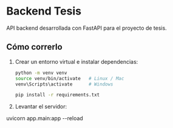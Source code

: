 # Backend Tesis
API backend desarrollada con FastAPI para el proyecto de tesis.

## Cómo correrlo

1. Crear un entorno virtual e instalar dependencias:
   ```bash
   python -m venv venv
   source venv/bin/activate   # Linux / Mac
   venv\Scripts\activate      # Windows

   pip install -r requirements.txt

2. Levantar el servidor:

uvicorn app.main:app --reload